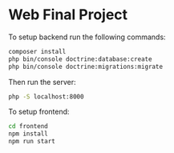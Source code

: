 # Web Final Project

To setup backend run the following commands:

```bash
composer install
php bin/console doctrine:database:create
php bin/console doctrine:migrations:migrate
```

Then run the server:

```bash
php -S localhost:8000
```

To setup frontend:

```bash
cd frontend
npm install
npm run start
```